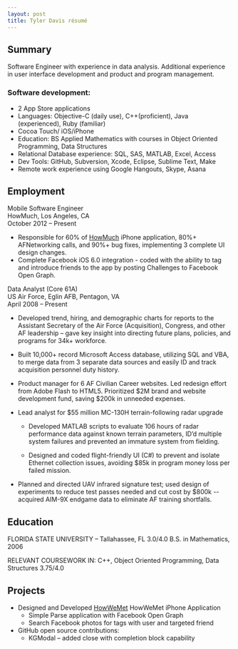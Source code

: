 ```yaml
---
layout: post
title: Tyler Davis résumé
---
```


## Summary 	##
Software Engineer with experience in data analysis. Additional experience in user interface development and product and program management.

### Software development: ###
+	2 App Store applications
+	Languages: Objective-C (daily use), C++(proficient), Java (experienced), Ruby (familiar)
+	Cocoa Touch/ iOS/iPhone
+	Education: BS Applied Mathematics with courses in Object Oriented Programming, Data Structures  
+	Relational Database experience: SQL, SAS, MATLAB, Excel, Access
+	Dev Tools: GitHub, Subversion, Xcode, Eclipse, Sublime Text, Make
+	Remote work experience using Google Hangouts, Skype, Asana

## Employment ##
Mobile Software Engineer  
HowMuch, Los Angeles, CA  
October 2012 – Present  

+	Responsible for 60% of [HowMuch](https://itunes.apple.com/app/howmuch-make-requests.-make/id609234885?mt=8_) iPhone application, 80%+ AFNetworking calls, and 90%+ bug fixes, implementing 3 complete UI design changes.  
+	Complete Facebook iOS 6.0 integration - coded with the ability to tag and introduce friends to the app by posting Challenges to Facebook Open Graph.

Data Analyst (Core 61A)  
US Air Force, Eglin AFB, Pentagon, VA  
April 2008 – Present  

+	Developed trend, hiring, and demographic charts for reports to the Assistant Secretary of the Air Force (Acquisition), Congress, and other AF leadership – gave key insight into directing future plans, policies, and programs for 34k+ workforce.  
+	Built 10,000+ record Microsoft Access database, utilizing SQL and VBA, to merge data from 3 separate data sources and easily ID and track acquisition personnel duty history.  
+	Product manager for 6 AF Civilian Career websites. Led redesign effort from Adobe Flash to HTML5. Prioritized $2M brand and website development fund, saving $200k in unneeded expenses.  
+	Lead analyst for $55 million MC-130H terrain-following radar upgrade

	- Developed MATLAB scripts to evaluate 106 hours of radar performance data against known terrain parameters, ID’d multiple system failures and prevented an immature system from fielding.
	
	- Designed and coded flight-friendly UI (C#) to prevent and isolate Ethernet collection issues, avoiding $85k in program money loss per failed mission.

+	Planned and directed UAV infrared signature test; used design of experiments to reduce test passes needed and cut cost by $800k -- acquired AIM-9X endgame data to eliminate AF training shortfalls.

## Education ##
FLORIDA STATE UNIVERSITY – Tallahassee, FL  				3.0/4.0
B.S. in Mathematics, 2006

RELEVANT COURSEWORK IN:
C++, Object Oriented Programming, Data Structures			3.75/4.0

## Projects ##	
+ Designed and Developed [HowWeMet](https://itunes.apple.com/app/howwemet/id657157238?mt=8) HowWeMet iPhone Application
	- Simple Parse application with Facebook Open Graph 
	- Search Facebook photos for tags with user and targeted friend
+ GitHub open source contributions:
	- KGModal – added close with completion block capability
